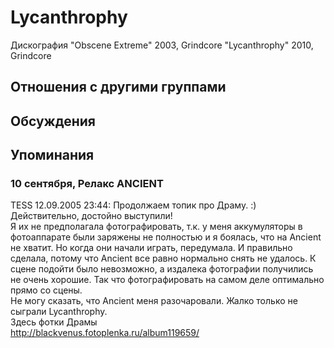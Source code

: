 # Lycanthrophy

Дискография
"Obscene Extreme" 2003, Grindcore
"Lycanthrophy" 2010, Grindcore

## Отношения с другими группами


## Обсуждения


## Упоминания

### 10 сентября, Релакс ANCIENT

TESS 12.09.2005 23:44:
Продолжаем топик про Драму. :) <BR>Действительно, достойно выступили!<BR>Я их не предполагала фотографировать, т.к. у меня аккумуляторы в фотоаппарате были заряжены не полностью и я боялась, что на Ancient не хватит. Но когда они начали играть, передумала. И правильно сделала, потому что Ancient все равно нормально снять не удалось. К сцене подойти было невозможно, а издалека фотографии получились не очень хорошие. Так что фотографировать на самом деле оптимально прямо со сцены.<BR>Не могу сказать, что Ancient меня разочаровали. Жалко только не сыграли Lycanthrophy.<BR>Здесь фотки Драмы<BR><A HREF="http://blackvenus.fotoplenka.ru/album119659/" TARGET="_blank">http://blackvenus.fotoplenka.ru/album119659/</A><BR> <BR>

